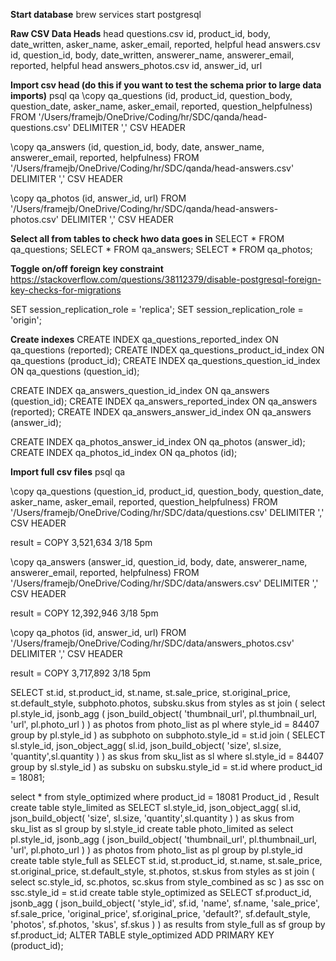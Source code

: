 **Start database**
brew services start postgresql

**Raw CSV Data Heads**
head questions.csv
id, product_id, body, date_written, asker_name, asker_email, reported, helpful
head answers.csv
id, question_id, body, date_written, answerer_name, answerer_email, reported, helpful
head answers_photos.csv
id, answer_id, url

**Import csv head (do this if you want to test the schema prior to large data imports)**
psql qa
\copy qa_questions (id, product_id, question_body, question_date, asker_name, asker_email, reported, question_helpfulness) FROM '/Users/framejb/OneDrive/Coding/hr/SDC/qanda/head-questions.csv' DELIMITER ',' CSV HEADER

\copy qa_answers (id, question_id, body, date, answer_name, answerer_email, reported, helpfulness) FROM '/Users/framejb/OneDrive/Coding/hr/SDC/qanda/head-answers.csv' DELIMITER ',' CSV HEADER

\copy qa_photos (id, answer_id, url) FROM '/Users/framejb/OneDrive/Coding/hr/SDC/qanda/head-answers-photos.csv' DELIMITER ',' CSV HEADER

**Select all from tables to check hwo data goes in**
SELECT * FROM qa_questions;
SELECT * FROM qa_answers;
SELECT * FROM qa_photos;


**Toggle on/off foreign key constraint**
https://stackoverflow.com/questions/38112379/disable-postgresql-foreign-key-checks-for-migrations

SET session_replication_role = 'replica';
SET session_replication_role = 'origin';

**Create indexes**
CREATE INDEX qa_questions_reported_index ON qa_questions (reported);
CREATE INDEX qa_questions_product_id_index ON qa_questions (product_id);
CREATE INDEX qa_questions_question_id_index ON qa_questions (question_id);

CREATE INDEX qa_answers_question_id_index ON qa_answers (question_id);
CREATE INDEX qa_answers_reported_index ON qa_answers (reported);
CREATE INDEX qa_answers_answer_id_index ON qa_answers (answer_id);

CREATE INDEX qa_photos_answer_id_index ON qa_photos (answer_id);
CREATE INDEX qa_photos_id_index ON qa_photos (id);

**Import full csv files**
psql qa

\copy qa_questions (question_id, product_id, question_body, question_date, asker_name, asker_email, reported, question_helpfulness) FROM '/Users/framejb/OneDrive/Coding/hr/SDC/data/questions.csv' DELIMITER ',' CSV HEADER

result = COPY 3,521,634  3/18 5pm

\copy qa_answers (answer_id, question_id, body, date, answerer_name, answerer_email, reported, helpfulness) FROM '/Users/framejb/OneDrive/Coding/hr/SDC/data/answers.csv' DELIMITER ',' CSV HEADER

result = COPY 12,392,946  3/18 5pm

\copy qa_photos (id, answer_id, url) FROM '/Users/framejb/OneDrive/Coding/hr/SDC/data/answers_photos.csv' DELIMITER ',' CSV HEADER

result = COPY 3,717,892    3/18 5pm

SELECT
    st.id,
    st.product_id,
    st.name,
    st.sale_price,
    st.original_price,
    st.default_style,
    subphoto.photos,
    subsku.skus
  from styles as st
  join (
    select
    pl.style_id,
    jsonb_agg (
        json_build_object(
        'thumbnail_url', pl.thumbnail_url,
        'url', pl.photo_url
        )
    ) as photos
    from photo_list as pl
    where style_id = 84407
    group by pl.style_id
  ) as subphoto
  on subphoto.style_id = st.id
  join (
    SELECT
    sl.style_id,
    json_object_agg(
    sl.id,
        json_build_object(
            'size', sl.size,
            'quantity',sl.quantity
        )
    ) as skus
    from sku_list as sl
    where sl.style_id = 84407
    group by sl.style_id
  ) as subsku
  on subsku.style_id = st.id
  where product_id = 18081;







select * from style_optimized where product_id = 18081
Product_id , Result
create table style_limited as
SELECT
    sl.style_id,
    json_object_agg(
    sl.id,
        json_build_object(
            'size', sl.size,
            'quantity',sl.quantity
        )
    ) as skus
    from sku_list as sl
    group by sl.style_id
create table photo_limited as
select
    pl.style_id,
    jsonb_agg (
        json_build_object(
        'thumbnail_url', pl.thumbnail_url,
        'url', pl.photo_url
        )
    ) as photos
    from photo_list as pl
    group by pl.style_id
create table style_full as
SELECT
    st.id,
    st.product_id,
    st.name,
    st.sale_price,
    st.original_price,
    st.default_style,
    st.photos,
    st.skus
    from styles as st
    join (
        select sc.style_id, sc.photos, sc.skus
        from style_combined as sc
    ) as ssc
  on ssc.style_id = st.id
create table style_optimized as
SELECT
    sf.product_id,
    jsonb_agg (
      json_build_object(
        'style_id', sf.id,
        'name', sf.name,
        'sale_price', sf.sale_price,
        'original_price', sf.original_price,
        'default?', sf.default_style,
        'photos', sf.photos,
        'skus', sf.skus
      )
    ) as results
  from style_full as sf
  group by sf.product_id;
  ALTER TABLE style_optimized ADD PRIMARY KEY (product_id);

